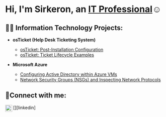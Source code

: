 <h1>Hi, I'm Sirkeron, an <a href="https://linkedin.com/in/sirkeron-dotson-a6b6a6144">IT Professional</a>☺</h1>

<h2>👨‍💻 Information Technology Projects:</h2>

- <b>osTicket (Help Desk Ticketing System)</b>
  
  - [osTicket: Post-Installation Configuration](https://github.com/Sirkeron19/post-install-config)
  - [osTicket: Ticket Lifecycle Examples](https://github.com/Sirkeron19/ticket-lifecycle)
- <b>Microsoft Azure</b>
  - [Configuring Active Directory within Azure VMs](https://github.com/Sirkeron19/configure-ad)
  - [Network Security Groups (NSGs) and Inspecting Network Protocols](https://github.com/Sirkeron19/azure-network-protocols)

<h2>🤳Connect with me:</h2>


[<img align="left" alt="Josh | LinkedIn" width="22px" src="https://cdn.jsdelivr.net/npm/simple-icons@v3/icons/linkedin.svg" />][linkedin]


[instagram]: https://www.instagram.com/Josh
